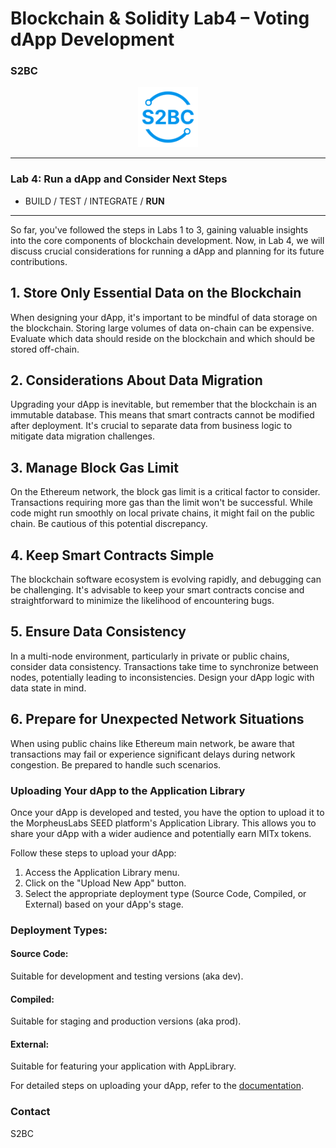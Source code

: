 # Blockchain & Solidity Lab4 – Voting dApp Development

### S2BC

<div style="text-align: center;">
  <img src="s2bc-logo.svg" alt="Alt text" width="96" height="96">
</div>

---

### Lab 4: Run a dApp and Consider Next Steps
- BUILD / TEST / INTEGRATE / **RUN**

---

So far, you've followed the steps in Labs 1 to 3, gaining valuable insights into the core components of blockchain development. Now, in Lab 4, we will discuss crucial considerations for running a dApp and planning for its future contributions.

## 1. Store Only Essential Data on the Blockchain

When designing your dApp, it's important to be mindful of data storage on the blockchain. Storing large volumes of data on-chain can be expensive. Evaluate which data should reside on the blockchain and which should be stored off-chain.

## 2. Considerations About Data Migration

Upgrading your dApp is inevitable, but remember that the blockchain is an immutable database. This means that smart contracts cannot be modified after deployment. It's crucial to separate data from business logic to mitigate data migration challenges.

## 3. Manage Block Gas Limit

On the Ethereum network, the block gas limit is a critical factor to consider. Transactions requiring more gas than the limit won't be successful. While code might run smoothly on local private chains, it might fail on the public chain. Be cautious of this potential discrepancy.

## 4. Keep Smart Contracts Simple

The blockchain software ecosystem is evolving rapidly, and debugging can be challenging. It's advisable to keep your smart contracts concise and straightforward to minimize the likelihood of encountering bugs.

## 5. Ensure Data Consistency

In a multi-node environment, particularly in private or public chains, consider data consistency. Transactions take time to synchronize between nodes, potentially leading to inconsistencies. Design your dApp logic with data state in mind.

## 6. Prepare for Unexpected Network Situations

When using public chains like Ethereum main network, be aware that transactions may fail or experience significant delays during network congestion. Be prepared to handle such scenarios.

### Uploading Your dApp to the Application Library

Once your dApp is developed and tested, you have the option to upload it to the MorpheusLabs SEED platform's Application Library. This allows you to share your dApp with a wider audience and potentially earn MITx tokens.

Follow these steps to upload your dApp:

1. Access the Application Library menu.
2. Click on the "Upload New App" button.
3. Select the appropriate deployment type (Source Code, Compiled, or External) based on your dApp's stage.

### Deployment Types:

#### Source Code:
Suitable for development and testing versions (aka dev).

#### Compiled:
Suitable for staging and production versions (aka prod).

#### External:
Suitable for featuring your application with AppLibrary.

For detailed steps on uploading your dApp, refer to the [documentation](https://docs.morpheuslabs.io/docs/submit-app-to-the-app-store).

### Contact 

S2BC

